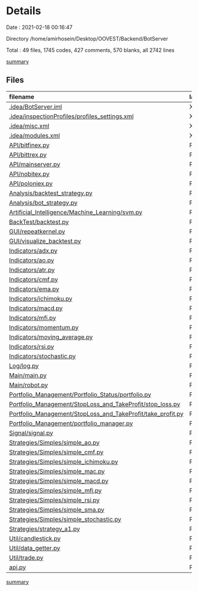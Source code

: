 # Details

Date : 2021-02-18 00:16:47

Directory /home/amirhosein/Desktop/OOVEST/Backend/BotServer

Total : 49 files,  1745 codes, 427 comments, 570 blanks, all 2742 lines

[summary](results.md)

## Files
| filename | language | code | comment | blank | total |
| :--- | :--- | ---: | ---: | ---: | ---: |
| [.idea/BotServer.iml](/.idea/BotServer.iml) | XML | 10 | 0 | 0 | 10 |
| [.idea/inspectionProfiles/profiles_settings.xml](/.idea/inspectionProfiles/profiles_settings.xml) | XML | 6 | 0 | 0 | 6 |
| [.idea/misc.xml](/.idea/misc.xml) | XML | 7 | 0 | 0 | 7 |
| [.idea/modules.xml](/.idea/modules.xml) | XML | 8 | 0 | 0 | 8 |
| [API/bitfinex.py](/API/bitfinex.py) | Python | 39 | 0 | 11 | 50 |
| [API/bittrex.py](/API/bittrex.py) | Python | 152 | 302 | 43 | 497 |
| [API/mainserver.py](/API/mainserver.py) | Python | 109 | 7 | 25 | 141 |
| [API/nobitex.py](/API/nobitex.py) | Python | 27 | 34 | 13 | 74 |
| [API/poloniex.py](/API/poloniex.py) | Python | 70 | 58 | 29 | 157 |
| [Analysis/backtest_strategy.py](/Analysis/backtest_strategy.py) | Python | 75 | 7 | 19 | 101 |
| [Analysis/bot_strategy.py](/Analysis/bot_strategy.py) | Python | 45 | 0 | 14 | 59 |
| [Artificial_Intelligence/Machine_Learning/svm.py](/Artificial_Intelligence/Machine_Learning/svm.py) | Python | 0 | 0 | 1 | 1 |
| [BackTest/backtest.py](/BackTest/backtest.py) | Python | 10 | 0 | 7 | 17 |
| [GUI/repeatkernel.py](/GUI/repeatkernel.py) | Python | 10 | 7 | 5 | 22 |
| [GUI/visualize_backtest.py](/GUI/visualize_backtest.py) | Python | 6 | 5 | 4 | 15 |
| [Indicators/adx.py](/Indicators/adx.py) | Python | 51 | 0 | 24 | 75 |
| [Indicators/ao.py](/Indicators/ao.py) | Python | 17 | 0 | 6 | 23 |
| [Indicators/atr.py](/Indicators/atr.py) | Python | 25 | 0 | 10 | 35 |
| [Indicators/cmf.py](/Indicators/cmf.py) | Python | 26 | 0 | 8 | 34 |
| [Indicators/ema.py](/Indicators/ema.py) | Python | 12 | 0 | 4 | 16 |
| [Indicators/ichimoku.py](/Indicators/ichimoku.py) | Python | 34 | 0 | 11 | 45 |
| [Indicators/macd.py](/Indicators/macd.py) | Python | 14 | 0 | 9 | 23 |
| [Indicators/mfi.py](/Indicators/mfi.py) | Python | 33 | 0 | 10 | 43 |
| [Indicators/momentum.py](/Indicators/momentum.py) | Python | 7 | 0 | 2 | 9 |
| [Indicators/moving_average.py](/Indicators/moving_average.py) | Python | 7 | 0 | 2 | 9 |
| [Indicators/rsi.py](/Indicators/rsi.py) | Python | 33 | 0 | 7 | 40 |
| [Indicators/stochastic.py](/Indicators/stochastic.py) | Python | 26 | 0 | 10 | 36 |
| [Log/log.py](/Log/log.py) | Python | 5 | 4 | 1 | 10 |
| [Main/main.py](/Main/main.py) | Python | 15 | 0 | 7 | 22 |
| [Main/robot.py](/Main/robot.py) | Python | 112 | 2 | 26 | 140 |
| [Portfolio_Management/Portfolio_Status/portfolio.py](/Portfolio_Management/Portfolio_Status/portfolio.py) | Python | 47 | 0 | 10 | 57 |
| [Portfolio_Management/StopLoss_and_TakeProfit/stop_loss.py](/Portfolio_Management/StopLoss_and_TakeProfit/stop_loss.py) | Python | 27 | 0 | 10 | 37 |
| [Portfolio_Management/StopLoss_and_TakeProfit/take_profit.py](/Portfolio_Management/StopLoss_and_TakeProfit/take_profit.py) | Python | 3 | 0 | 1 | 4 |
| [Portfolio_Management/portfolio_manager.py](/Portfolio_Management/portfolio_manager.py) | Python | 76 | 0 | 23 | 99 |
| [Signal/signal.py](/Signal/signal.py) | Python | 19 | 0 | 6 | 25 |
| [Strategies/Simples/simple_ao.py](/Strategies/Simples/simple_ao.py) | Python | 27 | 0 | 12 | 39 |
| [Strategies/Simples/simple_cmf.py](/Strategies/Simples/simple_cmf.py) | Python | 27 | 0 | 12 | 39 |
| [Strategies/Simples/simple_ichimoku.py](/Strategies/Simples/simple_ichimoku.py) | Python | 45 | 0 | 18 | 63 |
| [Strategies/Simples/simple_mac.py](/Strategies/Simples/simple_mac.py) | Python | 25 | 0 | 11 | 36 |
| [Strategies/Simples/simple_macd.py](/Strategies/Simples/simple_macd.py) | Python | 25 | 0 | 10 | 35 |
| [Strategies/Simples/simple_mfi.py](/Strategies/Simples/simple_mfi.py) | Python | 27 | 0 | 12 | 39 |
| [Strategies/Simples/simple_rsi.py](/Strategies/Simples/simple_rsi.py) | Python | 27 | 0 | 11 | 38 |
| [Strategies/Simples/simple_sma.py](/Strategies/Simples/simple_sma.py) | Python | 27 | 0 | 11 | 38 |
| [Strategies/Simples/simple_stochastic.py](/Strategies/Simples/simple_stochastic.py) | Python | 31 | 0 | 10 | 41 |
| [Strategies/strategy_a1.py](/Strategies/strategy_a1.py) | Python | 182 | 0 | 52 | 234 |
| [Util/candlestick.py](/Util/candlestick.py) | Python | 36 | 0 | 11 | 47 |
| [Util/data_getter.py](/Util/data_getter.py) | Python | 37 | 0 | 12 | 49 |
| [Util/trade.py](/Util/trade.py) | Python | 29 | 0 | 9 | 38 |
| [api.py](/api.py) | Python | 37 | 1 | 21 | 59 |

[summary](results.md)